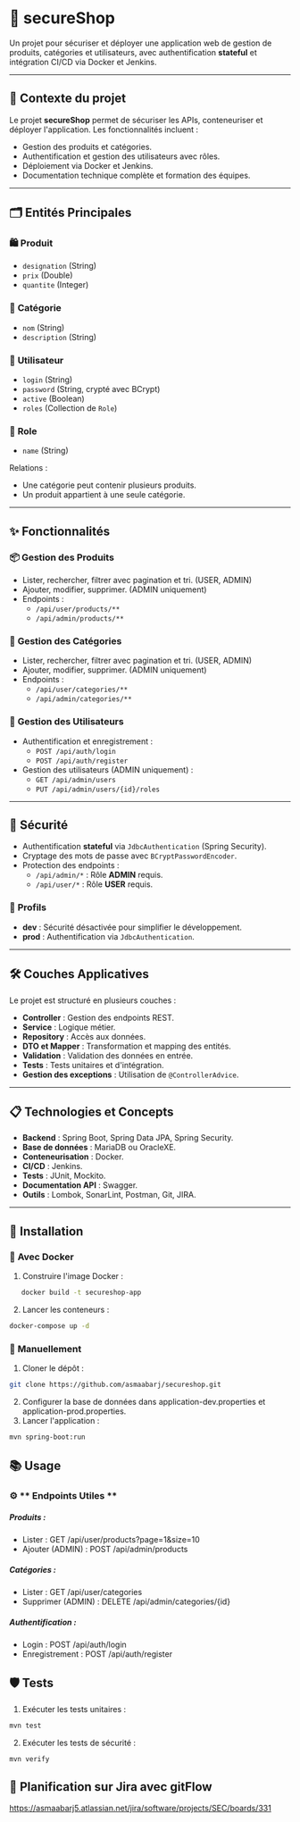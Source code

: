# 🛒 secureShop

Un projet pour sécuriser et déployer une application web de gestion de produits, catégories et utilisateurs, avec authentification **stateful** et intégration CI/CD via Docker et Jenkins.

---

## 🌟 **Contexte du projet**

Le projet **secureShop** permet de sécuriser les APIs, conteneuriser et déployer l'application. Les fonctionnalités incluent :
- Gestion des produits et catégories.
- Authentification et gestion des utilisateurs avec rôles.
- Déploiement via Docker et Jenkins.
- Documentation technique complète et formation des équipes.

---

## 🗂️ **Entités Principales**

### 🛍️ **Produit**
- `designation` (String)
- `prix` (Double)
- `quantite` (Integer)

### 📂 **Catégorie**
- `nom` (String)
- `description` (String)

### 👤 **Utilisateur**
- `login` (String)
- `password` (String, crypté avec BCrypt)
- `active` (Boolean)
- `roles` (Collection de `Role`)

### 🛑 **Role**
- `name` (String)

Relations :
- Une catégorie peut contenir plusieurs produits.
- Un produit appartient à une seule catégorie.

---

## ✨ **Fonctionnalités**

### 📦 **Gestion des Produits**
- Lister, rechercher, filtrer avec pagination et tri. (USER, ADMIN)
- Ajouter, modifier, supprimer. (ADMIN uniquement)
- Endpoints :
  - `/api/user/products/**`
  - `/api/admin/products/**`

### 📂 **Gestion des Catégories**
- Lister, rechercher, filtrer avec pagination et tri. (USER, ADMIN)
- Ajouter, modifier, supprimer. (ADMIN uniquement)
- Endpoints :
  - `/api/user/categories/**`
  - `/api/admin/categories/**`

### 👥 **Gestion des Utilisateurs**
- Authentification et enregistrement :
  - `POST /api/auth/login`
  - `POST /api/auth/register`
- Gestion des utilisateurs (ADMIN uniquement) :
  - `GET /api/admin/users`
  - `PUT /api/admin/users/{id}/roles`

---

## 🔐 **Sécurité**

- Authentification **stateful** via `JdbcAuthentication` (Spring Security).
- Cryptage des mots de passe avec `BCryptPasswordEncoder`.
- Protection des endpoints :
  - `/api/admin/*` : Rôle **ADMIN** requis.
  - `/api/user/*` : Rôle **USER** requis.

### 🔄 **Profils**
- **dev** : Sécurité désactivée pour simplifier le développement.
- **prod** : Authentification via `JdbcAuthentication`.

---

## 🛠️ **Couches Applicatives**

Le projet est structuré en plusieurs couches :
- **Controller** : Gestion des endpoints REST.
- **Service** : Logique métier.
- **Repository** : Accès aux données.
- **DTO et Mapper** : Transformation et mapping des entités.
- **Validation** : Validation des données en entrée.
- **Tests** : Tests unitaires et d'intégration.
- **Gestion des exceptions** : Utilisation de `@ControllerAdvice`.

---

## 📋 **Technologies et Concepts**

- **Backend** : Spring Boot, Spring Data JPA, Spring Security.
- **Base de données** : MariaDB ou OracleXE.
- **Conteneurisation** : Docker.
- **CI/CD** : Jenkins.
- **Tests** : JUnit, Mockito.
- **Documentation API** : Swagger.
- **Outils** : Lombok, SonarLint, Postman, Git, JIRA.

---

## 🚀 **Installation**

### 🐳 **Avec Docker**
1. Construire l'image Docker :
```bash
   docker build -t secureshop-app   
```

2. Lancer les conteneurs :
```bash
docker-compose up -d
```
### 🔧 **Manuellement**
1. Cloner le dépôt :
```bash
git clone https://github.com/asmaabarj/secureshop.git
```
2. Configurer la base de données dans application-dev.properties et application-prod.properties.
3. Lancer l'application :
```bash
mvn spring-boot:run
```
## 📚 **Usage**
### ⚙️ ** Endpoints Utiles **
##### Produits :  
- Lister : GET /api/user/products?page=1&size=10
- Ajouter (ADMIN) : POST /api/admin/products
##### Catégories :
- Lister : GET /api/user/categories
- Supprimer (ADMIN) : DELETE /api/admin/categories/{id}
##### Authentification :
- Login : POST /api/auth/login
- Enregistrement : POST /api/auth/register

## 🛡️ **Tests**
1. Exécuter les tests unitaires :
```bash
mvn test
```
2. Exécuter les tests de sécurité :
```bash
mvn verify
```
## 📅 **Planification sur Jira avec gitFlow**
https://asmaabarj5.atlassian.net/jira/software/projects/SEC/boards/331